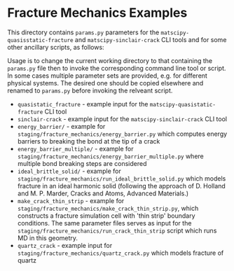 # Fracture Mechanics Examples

This directory contains `params.py` parameters for the `matscipy-quasisstatic-fracture` and `matscipy-sinclair-crack` CLI tools and for some other ancillary scripts, as follows:

Usage is to change the current working directory to that containing the `params.py` file then
to invoke the corresponding command line tool or script. In some cases multiple parameter sets
are provided, e.g. for different physical systems. The desired one should be copied elsewhere
and renamed to `params.py` before invoking the relveant script.

- `quasistatic_fracture` - example input for the `matscipy-quasistatic-fracture` CLI tool
- `sinclair-crack` - example input for the `matscipy-sinclair-crack` CLI tool
- `energy_barrier/` - example for `staging/fracture_mechanics/energy_barrier.py` which computes energy barriers to breaking the bond at the tip of a crack
- `energy_barrier_multiple/` - example for `staging/fracture_mechanics/energy_barrier_multiple.py` where multiple bond breaking steps are considered
- `ideal_brittle_solid/` - example for `staging/fracture_mechanics/run_ideal_brittle_solid.py` which models fracture in an ideal harmonic solid (following the approach of D. Holland and M. P. Marder, Cracks and Atoms, Advanced Materials.)
- `make_crack_thin_strip` - example for `staging/fracture_mechanics/make_crack_thin_strip.py`, which constructs a fracture simulation cell with 'thin strip' boundary conditions. The same parameter files serves as input for the `staging/fracture_mechanics/run_crack_thin_strip` script which runs MD in this geometry.
- `quartz_crack` - example input for `staging/fracture_mechanics/quartz_crack.py` which models fracture of quartz
